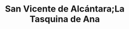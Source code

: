 ---
title: San Vicente de Alcántara;La Tasquina de Ana
url: /san-vicente-de-alcantara-la-tasquina-de-ana/
latitude: 39.362
longitude: -7.137
---